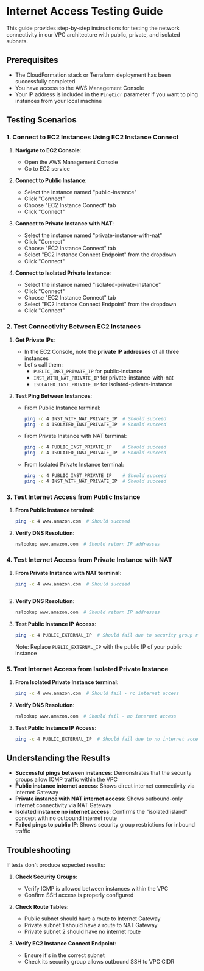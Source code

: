 # Internet Access Testing Guide

This guide provides step-by-step instructions for testing the network connectivity in our VPC architecture with public, private, and isolated subnets.

## Prerequisites

- The CloudFormation stack or Terraform deployment has been successfully completed
- You have access to the AWS Management Console
- Your IP address is included in the `PingCidr` parameter if you want to ping instances from your local machine

## Testing Scenarios

### 1. Connect to EC2 Instances Using EC2 Instance Connect

1. **Navigate to EC2 Console**:
   - Open the AWS Management Console
   - Go to EC2 service

2. **Connect to Public Instance**:
   - Select the instance named "public-instance"
   - Click "Connect"
   - Choose "EC2 Instance Connect" tab
   - Click "Connect"

3. **Connect to Private Instance with NAT**:
   - Select the instance named "private-instance-with-nat"
   - Click "Connect"
   - Choose "EC2 Instance Connect" tab
   - Select "EC2 Instance Connect Endpoint" from the dropdown
   - Click "Connect"

4. **Connect to Isolated Private Instance**:
   - Select the instance named "isolated-private-instance"
   - Click "Connect"
   - Choose "EC2 Instance Connect" tab
   - Select "EC2 Instance Connect Endpoint" from the dropdown
   - Click "Connect"

### 2. Test Connectivity Between EC2 Instances

1. **Get Private IPs**:
   - In the EC2 Console, note the **private IP addresses** of all three instances
   - Let's call them:
     - `PUBLIC_INST_PRIVATE_IP` for public-instance
     - `INST_WITH_NAT_PRIVATE_IP` for private-instance-with-nat
     - `ISOLATED_INST_PRIVATE_IP` for isolated-private-instance

2. **Test Ping Between Instances**:
   - From Public Instance terminal:
     ```bash
     ping -c 4 INST_WITH_NAT_PRIVATE_IP  # Should succeed
     ping -c 4 ISOLATED_INST_PRIVATE_IP  # Should succeed
     ```
   
   - From Private Instance with NAT terminal:
     ```bash
     ping -c 4 PUBLIC_INST_PRIVATE_IP    # Should succeed
     ping -c 4 ISOLATED_INST_PRIVATE_IP  # Should succeed
     ```
   
   - From Isolated Private Instance terminal:
     ```bash
     ping -c 4 PUBLIC_INST_PRIVATE_IP    # Should succeed
     ping -c 4 INST_WITH_NAT_PRIVATE_IP  # Should succeed
     ```

### 3. Test Internet Access from Public Instance

1. **From Public Instance terminal**:
   ```bash
   ping -c 4 www.amazon.com  # Should succeed
   ```

2. **Verify DNS Resolution**:
   ```bash
   nslookup www.amazon.com  # Should return IP addresses
   ```

### 4. Test Internet Access from Private Instance with NAT

1. **From Private Instance with NAT terminal**:
   ```bash
   ping -c 4 www.amazon.com  # Should succeed
   ```
   ```

2. **Verify DNS Resolution**:
   ```bash
   nslookup www.amazon.com  # Should return IP addresses
   ```

3. **Test Public Instance IP Access**:
   ```bash
   ping -c 4 PUBLIC_EXTERNAL_IP  # Should fail due to security group rules
   ```
   Note: Replace `PUBLIC_EXTERNAL_IP` with the public IP of your public instance

### 5. Test Internet Access from Isolated Private Instance

1. **From Isolated Private Instance terminal**:
   ```bash
   ping -c 4 www.amazon.com  # Should fail - no internet access
   ```

2. **Verify DNS Resolution**:
   ```bash
   nslookup www.amazon.com  # Should fail - no internet access
   ```


3. **Test Public Instance IP Access**:
   ```bash
   ping -c 4 PUBLIC_EXTERNAL_IP  # Should fail due to no internet access + security group rules
   ```

## Understanding the Results

- **Successful pings between instances**: Demonstrates that the security groups allow ICMP traffic within the VPC
- **Public instance internet access**: Shows direct internet connectivity via Internet Gateway
- **Private instance with NAT internet access**: Shows outbound-only internet connectivity via NAT Gateway
- **Isolated instance no internet access**: Confirms the "isolated island" concept with no outbound internet route
- **Failed pings to public IP**: Shows security group restrictions for inbound traffic

## Troubleshooting

If tests don't produce expected results:

1. **Check Security Groups**:
   - Verify ICMP is allowed between instances within the VPC
   - Confirm SSH access is properly configured

2. **Check Route Tables**:
   - Public subnet should have a route to Internet Gateway
   - Private subnet 1 should have a route to NAT Gateway
   - Private subnet 2 should have no internet route

3. **Verify EC2 Instance Connect Endpoint**:
   - Ensure it's in the correct subnet
   - Check its security group allows outbound SSH to VPC CIDR
